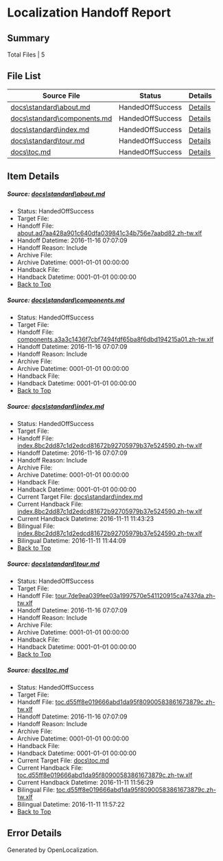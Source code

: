 # <a name='report-top'></a> Localization Handoff Report

## Summary
 Total Files | 5

## File List
 Source File | Status | Details 
 ----------- | ------ | ------- 
 [docs\standard\about.md](https://github.com/dotnet/docs/blob/254e89abefd28419bd2f36a047e4df939f7ff8da/docs/standard/about.md) | HandedOffSuccess | [Details](#93a1bebd3d164d13e513f48b5fd65ad9e587cb0f3185)
 [docs\standard\components.md](https://github.com/dotnet/docs/blob/254e89abefd28419bd2f36a047e4df939f7ff8da/docs/standard/components.md) | HandedOffSuccess | [Details](#d0cd8f44876038167db23e7fd1e5a893460f3d733267)
 [docs\standard\index.md](https://github.com/dotnet/docs/blob/254e89abefd28419bd2f36a047e4df939f7ff8da/docs/standard/index.md) | HandedOffSuccess | [Details](#8eb9274def2683fae20765cbf701b706293744fc3298)
 [docs\standard\tour.md](https://github.com/dotnet/docs/blob/254e89abefd28419bd2f36a047e4df939f7ff8da/docs/standard/tour.md) | HandedOffSuccess | [Details](#97c0ca7c886a5170e0ca9c8ca4f5f18b77830bcc3311)
 [docs\toc.md](https://github.com/dotnet/docs/blob/254e89abefd28419bd2f36a047e4df939f7ff8da/docs/toc.md) | HandedOffSuccess | [Details](#a12bea66707eb71775397177c75c924afe13485c3313)

## Item Details
##### <a name='93a1bebd3d164d13e513f48b5fd65ad9e587cb0f3185'></a> Source: [docs\standard\about.md](https://github.com/dotnet/docs/blob/254e89abefd28419bd2f36a047e4df939f7ff8da/docs/standard/about.md)
* Status: HandedOffSuccess
* Target File: 
* Handoff File: [about.ad7aa428a901c640dfa039841c34b756e7aabd82.zh-tw.xlf](https://github.com/dotnet/docs.handoff/blob/c8e67bad5ed1d2a541f3b0fc7ed8dd64be327dbe/ol-handoff/dotnet/docs.zh-tw/master/ht-p2/about.ad7aa428a901c640dfa039841c34b756e7aabd82.zh-tw.xlf)
* Handoff Datetime: 2016-11-16 07:07:09
* Handoff Reason: Include
* Archive File: 
* Archive Datetime: 0001-01-01 00:00:00
* Handback File: 
* Handback Datetime: 0001-01-01 00:00:00
* [Back to Top](#report-top)

##### <a name='d0cd8f44876038167db23e7fd1e5a893460f3d733267'></a> Source: [docs\standard\components.md](https://github.com/dotnet/docs/blob/254e89abefd28419bd2f36a047e4df939f7ff8da/docs/standard/components.md)
* Status: HandedOffSuccess
* Target File: 
* Handoff File: [components.a3a3c1436f7cbf7494fdf65ba8f6dbd194215a01.zh-tw.xlf](https://github.com/dotnet/docs.handoff/blob/c8e67bad5ed1d2a541f3b0fc7ed8dd64be327dbe/ol-handoff/dotnet/docs.zh-tw/master/ht-p2/components.a3a3c1436f7cbf7494fdf65ba8f6dbd194215a01.zh-tw.xlf)
* Handoff Datetime: 2016-11-16 07:07:09
* Handoff Reason: Include
* Archive File: 
* Archive Datetime: 0001-01-01 00:00:00
* Handback File: 
* Handback Datetime: 0001-01-01 00:00:00
* [Back to Top](#report-top)

##### <a name='8eb9274def2683fae20765cbf701b706293744fc3298'></a> Source: [docs\standard\index.md](https://github.com/dotnet/docs/blob/254e89abefd28419bd2f36a047e4df939f7ff8da/docs/standard/index.md)
* Status: HandedOffSuccess
* Target File: 
* Handoff File: [index.8bc2dd87c1d2edcd81672b92705979b37e524590.zh-tw.xlf](https://github.com/dotnet/docs.handoff/blob/c8e67bad5ed1d2a541f3b0fc7ed8dd64be327dbe/ol-handoff/dotnet/docs.zh-tw/master/ht-p1/index.8bc2dd87c1d2edcd81672b92705979b37e524590.zh-tw.xlf)
* Handoff Datetime: 2016-11-16 07:07:09
* Handoff Reason: Include
* Archive File: 
* Archive Datetime: 0001-01-01 00:00:00
* Handback File: 
* Handback Datetime: 0001-01-01 00:00:00
* Current Target File: [docs\standard\index.md](https://github.com/dotnet/docs.zh-tw/blob/87148a883016038ecfb7f8ca78c70708b4ff7c80/docs/standard/index.md)
* Current Handback File: [index.8bc2dd87c1d2edcd81672b92705979b37e524590.zh-tw.xlf](https://github.com/dotnet/docs.handback/blob/24d57b845051b9c47105a60465573cacf03a84a9/ol-handback/dotnet/docs.zh-tw/master/ht-p1/index.8bc2dd87c1d2edcd81672b92705979b37e524590.zh-tw.xlf)
* Current Handback Datetime: 2016-11-11 11:43:23
* Bilingual File: [index.8bc2dd87c1d2edcd81672b92705979b37e524590.zh-tw.xlf](https://github.com/dotnet/docs.handback/blob/24d57b845051b9c47105a60465573cacf03a84a9/ol-handback/dotnet/docs.zh-tw/master/ht-p1/index.8bc2dd87c1d2edcd81672b92705979b37e524590.zh-tw.xlf)
* Bilingual Datetime: 2016-11-11 11:44:09
* [Back to Top](#report-top)

##### <a name='97c0ca7c886a5170e0ca9c8ca4f5f18b77830bcc3311'></a> Source: [docs\standard\tour.md](https://github.com/dotnet/docs/blob/254e89abefd28419bd2f36a047e4df939f7ff8da/docs/standard/tour.md)
* Status: HandedOffSuccess
* Target File: 
* Handoff File: [tour.7de9ea039fee03a1997570e541120915ca7437da.zh-tw.xlf](https://github.com/dotnet/docs.handoff/blob/c8e67bad5ed1d2a541f3b0fc7ed8dd64be327dbe/ol-handoff/dotnet/docs.zh-tw/master/ht-p2/tour.7de9ea039fee03a1997570e541120915ca7437da.zh-tw.xlf)
* Handoff Datetime: 2016-11-16 07:07:09
* Handoff Reason: Include
* Archive File: 
* Archive Datetime: 0001-01-01 00:00:00
* Handback File: 
* Handback Datetime: 0001-01-01 00:00:00
* [Back to Top](#report-top)

##### <a name='a12bea66707eb71775397177c75c924afe13485c3313'></a> Source: [docs\toc.md](https://github.com/dotnet/docs/blob/254e89abefd28419bd2f36a047e4df939f7ff8da/docs/toc.md)
* Status: HandedOffSuccess
* Target File: 
* Handoff File: [toc.d55ff8e019666abd1da95f80900583861673879c.zh-tw.xlf](https://github.com/dotnet/docs.handoff/blob/c8e67bad5ed1d2a541f3b0fc7ed8dd64be327dbe/ol-handoff/dotnet/docs.zh-tw/master/ht-p1/toc.d55ff8e019666abd1da95f80900583861673879c.zh-tw.xlf)
* Handoff Datetime: 2016-11-16 07:07:09
* Handoff Reason: Include
* Archive File: 
* Archive Datetime: 0001-01-01 00:00:00
* Handback File: 
* Handback Datetime: 0001-01-01 00:00:00
* Current Target File: [docs\toc.md](https://github.com/dotnet/docs.zh-tw/blob/185899d6d006b99e1e7287a91181153639ec513b/docs/toc.md)
* Current Handback File: [toc.d55ff8e019666abd1da95f80900583861673879c.zh-tw.xlf](https://github.com/dotnet/docs.handback/blob/f6fc9f698478de1e1dc90ad1d6c358738c1b1ff0/ol-handback/dotnet/docs.zh-tw/master/ht-p1/toc.d55ff8e019666abd1da95f80900583861673879c.zh-tw.xlf)
* Current Handback Datetime: 2016-11-11 11:56:29
* Bilingual File: [toc.d55ff8e019666abd1da95f80900583861673879c.zh-tw.xlf](https://github.com/dotnet/docs.handback/blob/f6fc9f698478de1e1dc90ad1d6c358738c1b1ff0/ol-handback/dotnet/docs.zh-tw/master/ht-p1/toc.d55ff8e019666abd1da95f80900583861673879c.zh-tw.xlf)
* Bilingual Datetime: 2016-11-11 11:57:22
* [Back to Top](#report-top)


## Error Details

Generated by OpenLocalization.
